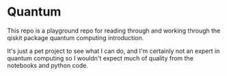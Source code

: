 # Quantum

This repo is a playground repo for reading through and working through the qiskit package quantum computing introduction.

It's just a pet project to see what I can do, and I'm certainly not an expert in quantum computing so I wouldn't expect much of quality from the
notebooks and python code.
